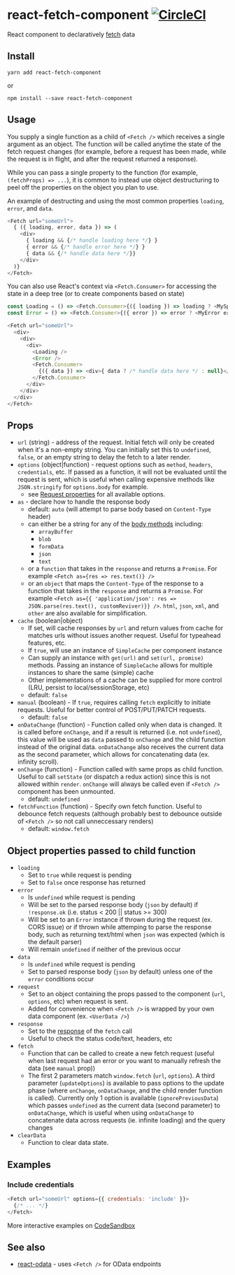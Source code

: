 # react-fetch-component [![CircleCI](https://circleci.com/gh/techniq/react-fetch-component.svg?style=svg)](https://circleci.com/gh/techniq/react-fetch-component)

React component to declaratively [fetch](https://developer.mozilla.org/en-US/docs/Web/API/Fetch_API) data

## Install
```
yarn add react-fetch-component
```
or
```
npm install --save react-fetch-component
```

## Usage
You supply a single function as a child of `<Fetch />` which receives a single argument as an object.  The function will be called anytime the state of the fetch request changes (for example, before a request has been made, while the request is in flight, and after the request returned a response).

While you can pass a single property to the function (for example, `(fetchProps) => ...`), it is common to instead use object destructuring to peel off the properties on the object you plan to use.

An example of destructing and using the most common properties `loading`, `error`, and `data`.

```js
<Fetch url="someUrl">
  { ({ loading, error, data }) => (
    <div>
      { loading && {/* handle loading here */} }
      { error && {/* handle error here */} }
      { data && {/* handle data here */}}
    </div>
  )}
</Fetch>
```

You can also use React's context via `<Fetch.Consumer>` for accessing the state in a deep tree (or to create components based on state)

```js
const Loading = () => <Fetch.Consumer>{({ loading }) => loading ? <MySpinner /> : null}</Fetch.Consumer>
const Error = () => <Fetch.Consumer>{({ error }) => error ? <MyError error={error} /> : null}</Fetch.Consumer>

<Fetch url="someUrl">
  <div>
    <div>
      <div>
        <Loading />
        <Error />
        <Fetch.Consumer>
          {({ data }) => <div>{ data ? /* handle data here */ : null}</div>}
        </Fetch.Consumer>
      </div>
    </div>
  </div>
</Fetch>
```

## Props
- `url` (string) - address of the request.  Initial fetch will only be created when it's a non-empty string.  You can initially set this to `undefined`, `false`, or an empty string to delay the fetch to a later render.
- `options` (object|function) - request options such as `method`, `headers`, `credentials`, etc.  If passed as a function, it will not be evaluated until the request is sent, which is useful when calling expensive methods like `JSON.stringify` for `options.body` for example.
  - see [Request properties](https://developer.mozilla.org/en-US/docs/Web/API/Request#Properties) for all available options.
- `as` - declare how to handle the response body
  - default: `auto` (will attempt to parse body based on `Content-Type` header)
  - can either be a string for any of the [body methods](https://developer.mozilla.org/en-US/docs/Web/API/Body#Methods) including:
    - `arrayBuffer`
    - `blob`
    - `formData`
    - `json`
    - `text`
  - or a `function` that takes in the `response` and returns a `Promise`.  For example `<Fetch as={res => res.text()} />`
  - or an `object` that maps the `Content-Type` of the response to a function that takes in the `response` and returns a `Promise`.  For example `<Fetch as={{ 'application/json': res => JSON.parse(res.text(), customReviver)}} />`.  `html`, `json`, `xml`, and `other` are also available for simplification. 
- `cache` (boolean|object)
  - If set, will cache responses by `url` and return values from cache for matches urls without issues another request.  Useful for typeahead features, etc.
  - If `true`, will use an instance of `SimpleCache` per component instance
  - Can supply an instance with `get(url)` and `set(url, promise)` methods.  Passing an instance of `SimpleCache` allows for multiple instances to share the same (simple) cache
  - Other implementations of a cache can be supplied for more control (LRU, persist to local/sessionStorage, etc)
  - default: `false`
- `manual` (boolean) - If `true`, requires calling `fetch` explicitly to initiate requests.  Useful for better control of POST/PUT/PATCH requests.
  - default: `false`
- `onDataChange` (function) - Function called only when data is changed.  It is called before `onChange`, and if a result is returned (i.e. not `undefined`), this value will be used as `data` passed to `onChange` and the child function instead of the original data.  `onDataChange` also receives the current data as the second parameter, which allows for concatenating data (ex. infinity scroll).
- `onChange` (function) - Function called with same props as child function.  Useful to call `setState` (or dispatch a redux action) since this is not allowed within `render`.  `onChange` will always be called even if `<Fetch />` component has been unmounted.
  - default: `undefined`
- `fetchFunction` (function) - Specify own fetch function.  Useful to debounce fetch requests (although probably best to debounce outside of `<Fetch />` so not call unneccessary renders)
  - default: `window.fetch`

## Object properties passed to child function
- `loading`
  - Set to `true` while request is pending
  - Set to `false` once response has returned
- `error`
  - Is `undefined` while request is pending
  - Will be set to the parsed response body (`json` by default) if `!response.ok` (i.e. status < 200 || status >= 300)
  - Will be set to an `Error` instance if thrown during the request (ex. CORS issue) or if thrown while attemping to parse the response body, such as returning text/html when `json` was expected (which is the default parser)
  - Will remain `undefined` if neither of the previous occur
- `data`
  - Is `undefined` while request is pending
  - Set to parsed response body (`json` by default) unless one of the `error` conditions occur
- `request`
  - Set to an object containing the props passed to the component (`url`, `options`, etc) when request is sent.
  - Added for convenience when `<Fetch />` is wrapped by your own data component (ex. `<UserData />`)
- `response`
  - Set to the [response](https://developer.mozilla.org/en-US/docs/Web/API/Response) of the `fetch` call
  - Useful to check the status code/text, headers, etc
- `fetch`
  - Function that can be called to create a new fetch request (useful when last request had an error or you want to manually refresh the data (see `manual` prop))
  - The first 2 parameters match `window.fetch` (`url`, `options`).  A third parameter (`updateOptions`) is available to pass options to the update phase (where `onChange`, `onDataChange`, and the child render function is called).  Currently only 1 option is available (`ignorePreviousData`) which passes `undefined` as the current data (second parameter) to `onDataChange`, which is useful when using `onDataChange` to concatenate data across requests (ie. infinite loading) and the query changes
- `clearData`
  - Function to clear data state.

  
## Examples
### Include credentials
```js
<Fetch url="someUrl" options={{ credentials: 'include' }}>
  {/* ... */}
</Fetch>
```

More interactive examples on [CodeSandbox](https://codesandbox.io/s/Z6R7OrOgQ)

## See also
- [react-odata](https://github.com/techniq/react-odata) - uses `<Fetch />` for OData endpoints
